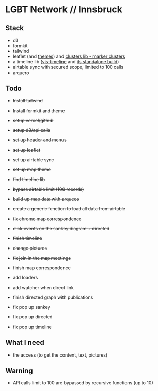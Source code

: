 # LGBT Network // Innsbruck

## Stack

- d3
- formkit
- tailwind
- leaflet (and [themes](https://leaflet-extras.github.io/leaflet-providers/preview/)) and [clusters lib - marker clusters](https://github.com/Leaflet/Leaflet.markercluster)
- a timeline lib ([vis-timeline](https://github.com/visjs/vis-timeline) and [its standalone build](https://visjs.github.io/vis-timeline/examples/timeline/standalone-build.html))
- airtable sync with secured scope, limited to 100 calls []()
- arquero 

## Todo

- ~~Install tailwind~~
- ~~Install formkit and theme~~
- ~~setup vercel/github~~
- ~~setup d3/api calls~~
- ~~set up header and menus~~
- ~~set up leaflet~~
- ~~set up airtable sync~~
- ~~set up map theme~~
- ~~find timeline lib~~
- ~~bypass airtable limit (100 records)~~
- ~~build up map data with arqueos~~
- ~~create a generic function to load all data from airtable~~
- ~~fix chrome map correspondence~~
- ~~click events on the sankey diagram + directed~~
- ~~finish timeline~~
- ~~change pictures~~

- ~~fix join in the map meetings~~

- finish map correspondence

- add loaders
- add watcher when direct link
- finish directed graph with publications

- fix pop up sankey
- fix pop up directed 
- fix pop up timeline


## What I need

- the access (to get the content, text, pictures)

## Warning

- API calls limit to 100 are bypassed by recursive functions (up to 10)
